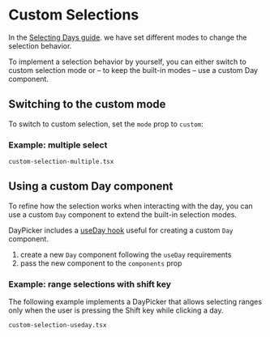 # Custom Selections

In the [Selecting Days guide](/basics/selecting-days). we have set different
modes to change the selection behavior.

To implement a selection behavior by yourself, you can either switch to custom
selection mode or – to keep the built-in modes – use a custom Day component.

## Switching to the custom mode

To switch to custom selection, set the `mode` prop to `custom`:

### Example: multiple select

```include
custom-selection-multiple.tsx
```

## Using a custom Day component

To refine how the selection works when interacting with the day, you can use a
custom `Day` component to extend the built-in selection modes.

DayPicker includes a [useDay hook](/api/functions/useDay) useful for creating a
custom `Day` component.

1. create a new `Day` component following the `useDay` requirements
2. pass the new component to the `components` prop

### Example: range selections with shift key

The following example implements a DayPicker that allows selecting ranges only
when the user is pressing the Shift key while clicking a day.

```include
custom-selection-useday.tsx
```
